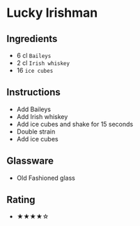 # Lucky Irishman

## Ingredients
- 6 cl `Baileys` <!-- - 4 cl `Baileys` -->
- 2 cl `Irish whiskey` <!-- - 2 cl `Irish whiskey` -->
- 16 `ice cubes` <!-- - 8 `ice cubes` -->

## Instructions
- Add Baileys
- Add Irish whiskey
- Add ice cubes and shake for 15 seconds
- Double strain
- Add ice cubes <!--  -->

## Glassware
- Old Fashioned glass <!-- - Coupe glass -->

## Rating
- ★★★★☆